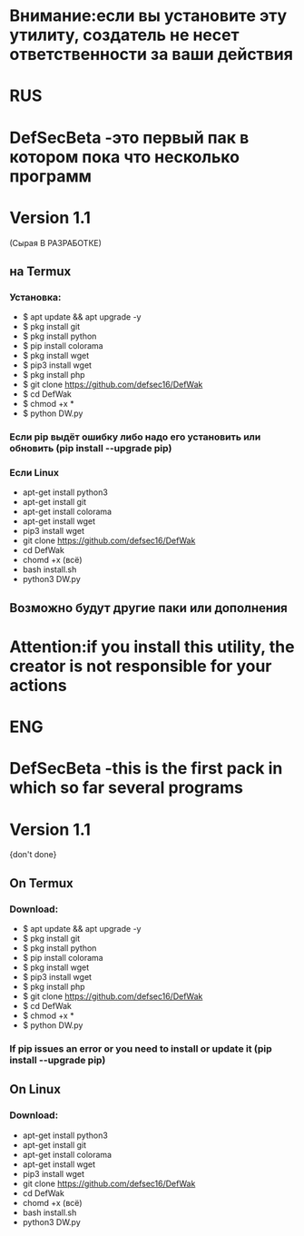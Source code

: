 # Внимание:если вы установите эту утилиту, создатель не несет ответственности за ваши действия
# RUS
# DefSecBeta -это первый пак в котором пока что несколько программ
# Version 1.1
 (Сырая В РАЗРАБОТКЕ)
## на Termux 
### Установка:
+ $ apt update && apt upgrade -y
+ $ pkg install git
+ $ pkg install python
+ $ pip install colorama
+ $ pkg install wget
+ $ pip3 install wget
+ $ pkg install php
+ $ git clone https://github.com/defsec16/DefWak
+ $ cd DefWak 
+ $ chmod +x *
+ $ python DW.py

### Если pip выдёт ошибку либо надо его установить или обновить (pip install --upgrade pip)

### Если Linux 
* apt-get install python3
* apt-get install git
* apt-get install colorama
* apt-get install wget
* pip3 install wget
* git clone https://github.com/defsec16/DefWak
* cd DefWak
* chomd +x (всё)
* bash install.sh
* python3 DW.py

## Возможно будут другие паки или дополнения

# Attention:if you install this utility, the creator is not responsible for your actions
# ENG
# DefSecBeta -this is the first pack in which so far several programs
# Version 1.1
{don't done}

## On Termux
### Download:
+ $ apt update && apt upgrade -y
+ $ pkg install git
+ $ pkg install python
+ $ pip install colorama
+ $ pkg install wget
+ $ pip3 install wget
+ $ pkg install php
+ $ git clone https://github.com/defsec16/DefWak
+ $ cd DefWak 
+ $ chmod +x *
+ $ python DW.py
### If pip issues an error or you need to install or update it (pip install --upgrade pip)

## On Linux
### Download:
* apt-get install python3
* apt-get install git
* apt-get install colorama
* apt-get install wget
* pip3 install wget
* git clone https://github.com/defsec16/DefWak
* cd DefWak
* chomd +x (всё)
* bash install.sh
* python3 DW.py
